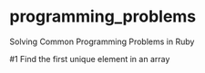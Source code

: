 programming_problems
====================

Solving Common Programming Problems in Ruby

#1 Find the first unique element in an array